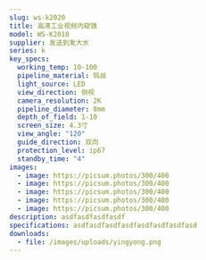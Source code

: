 ```yaml
---
slug: ws-k2020
title: 高清工业视频内窥镜
model: WS-K2010
supplier: 发送到发大水
series: k
key_specs:
  working_temp: 10-100
  pipeline_material: 钨丝
  light_source: LED
  view_direction: 侧视
  camera_resolution: 2K
  pipeline_diameter: 8mm
  depth_of_field: 1-10
  screen_size: 4.3寸
  view_angle: "120"
  guide_direction: 双向
  protection_level: ip67
  standby_time: "4"
images:
  - image: https://picsum.photos/300/400
  - image: https://picsum.photos/300/400
  - image: https://picsum.photos/300/400
  - image: https://picsum.photos/300/400
  - image: https://picsum.photos/300/400
description: a﻿sdfasdfasdfasdf
specifications: a﻿sdfasdfasdfasdfasdfasdfasdfasd
downloads:
  - file: /images/uploads/yingyong.png
---
```

